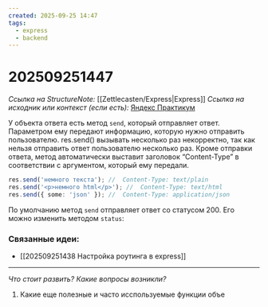 ```yaml
---
created: 2025-09-25 14:47
tags:
  - express
  - backend
---
```

# 202509251447
*Ссылка на StructureNote:* [[Zettlecasten/Express|Express]]
*Ссылка на исходник или контекст (если есть):* [Яндекс Практикум](https://practicum.yandex.ru/learn/backend-nodejs/courses/16b47298-e20d-4fde-9619-1ab305039a00/sprints/564238/topics/1839b729-54bc-4e2b-92a4-271a0d268cb8/lessons/e85e1bb8-4701-412d-8669-a2916cfe6994/)

У объекта ответа есть метод `send`, который отправляет ответ. Параметром ему передают информацию, которую нужно отправить пользователю. res.send() вызывать несколько раз некорректно, так как нельзя отправить ответ пользователю несколько раз. Кроме отправки ответа, метод автоматически выставит заголовок “Content-Type” в соответствии с аргументом, который ему передали.
```ts
res.send('немного текста'); //  Content-Type: text/plain
res.send('<p>немного html</p>'); //  Content-Type: text/html
res.send({ some: 'json' }); //  Content-Type: application/json
```
По умолчанию метод `send` отправляет ответ со статусом 200. Его можно изменить методом `status`:
### Связанные идеи:
*   [[202509251438 Настройка роутинга в express]]
---

*Что стоит развить? Какие вопросы возникли?*
1) Какие еще полезные и часто исспользуемые функции объе